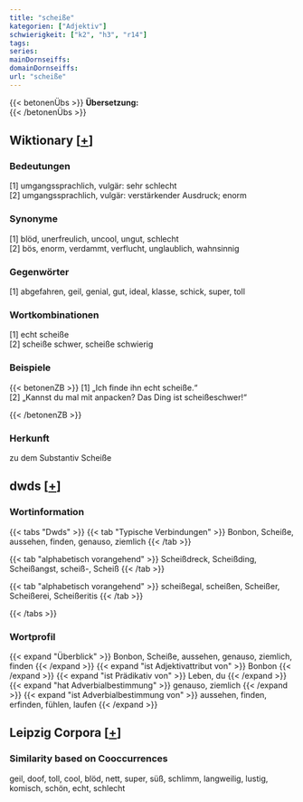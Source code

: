 ```yaml
---
title: "scheiße"
kategorien: ["Adjektiv"]
schwierigkeit: ["k2", "h3", "r14"]
tags:
series:
mainDornseiffs:
domainDornseiffs:
url: "scheiße"
---
```


{{< betonenÜbs >}}
**Übersetzung:**  
{{< /betonenÜbs >}}

## Wiktionary [[+](https://de.wiktionary.org/wiki/scheiße)]

### Bedeutungen
[1] umgangssprachlich, vulgär: sehr schlecht  
[2] umgangssprachlich, vulgär: verstärkender Ausdruck; enorm  

### Synonyme
[1] blöd, unerfreulich, uncool, ungut, schlecht  
[2] bös, enorm, verdammt, verflucht, unglaublich, wahnsinnig  

### Gegenwörter
[1] abgefahren, geil, genial, gut, ideal, klasse, schick, super, toll  

### Wortkombinationen
[1] echt scheiße  
[2] scheiße schwer, scheiße schwierig  

### Beispiele
{{< betonenZB >}}
[1] „Ich finde ihn echt scheiße.“  
[2] „Kannst du mal mit anpacken? Das Ding ist scheißeschwer!“  

{{< /betonenZB >}}
### Herkunft
zu dem Substantiv Scheiße  



## dwds [[+](https://www.dwds.de/wb/scheiße)]

### Wortinformation
{{< tabs "Dwds" >}}
{{< tab "Typische Verbindungen" >}}
Bonbon, Scheiße, aussehen, finden, genauso, ziemlich
{{< /tab >}}

{{< tab "alphabetisch vorangehend" >}}
Scheißdreck, Scheißding, Scheißangst, scheiß-, Scheiß
{{< /tab >}}

{{< tab "alphabetisch vorangehend" >}}
scheißegal, scheißen, Scheißer, Scheißerei, Scheißeritis
{{< /tab >}}

{{< /tabs >}}

### Wortprofil
{{< expand "Überblick" >}} Bonbon, Scheiße, aussehen, genauso, ziemlich, finden {{< /expand >}}
{{< expand "ist Adjektivattribut von" >}} Bonbon {{< /expand >}}
{{< expand "ist Prädikativ von" >}} Leben, du {{< /expand >}}
{{< expand "hat Adverbialbestimmung" >}} genauso, ziemlich {{< /expand >}}
{{< expand "ist Adverbialbestimmung von" >}} aussehen, finden, erfinden, fühlen, laufen {{< /expand >}}

## Leipzig Corpora [[+](https://corpora.uni-leipzig.de/en/res?word=scheiße&corpusId=deu_newscrawl-public_2018)]


### Similarity based on Cooccurrences
geil, doof, toll, cool, blöd, nett, super, süß, schlimm, langweilig, lustig, komisch, schön, echt, schlecht

